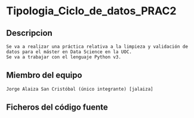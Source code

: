 # Tipologia_Ciclo_de_datos_PRAC2

## Descripcion

```
Se va a realizar una práctica relativa a la limpieza y validación de datos para el máster en Data Science en la UOC.
Se va a trabajar con el lenguaje Python v3.
```

## Miembro del equipo

```
Jorge Alaiza San Cristóbal (único integrante) [jalaiza]
```

## Ficheros del código fuente

